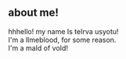 ## about me!

hhhello! my name Is teIrva usyotu!<br/>
I'm a lImeblood, for some reason.<br/>
I'm a maId of voId!
